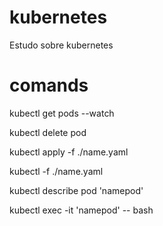 # kubernetes
Estudo sobre kubernetes

# comands
kubectl get pods --watch

kubectl delete pod

kubectl apply -f ./name.yaml

kubectl -f ./name.yaml

kubectl describe pod 'namepod'

kubectl exec -it 'namepod' -- bash